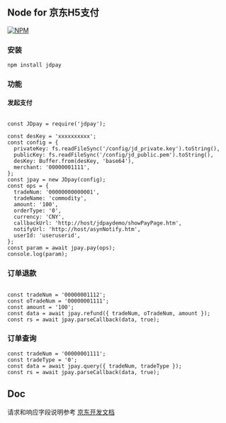 ## Node for 京东H5支付

[![NPM](https://nodei.co/npm/jdpay.png?downloads=true&downloadRank=true&stars=true)](https://nodei.co/npm/jdpay/)

### 安装

` npm install jdpay `

### 功能

#### 发起支付

```

const JDpay = require('jdpay');

const desKey = 'xxxxxxxxxx';
const config = {
  privateKey: fs.readFileSync('/config/jd_private.key').toString(),
  publicKey: fs.readFileSync('/config/jd_public.pem').toString(),
  desKey: Buffer.from(desKey, 'base64'),
  merchant: '00000001111',
};
const jpay = new JDpay(config);
const ops = {
  tradeNum: '00000000000001',
  tradeName: 'commodity',
  amount: '100',
  orderType: '0',
  currency: 'CNY',
  callbackUrl: 'http://host/jdpaydemo/showPayPage.htm',
  notifyUrl: 'http://host/asynNotify.htm',
  userId: 'useruserid',
};
const param = await jpay.pay(ops);
console.log(param);

```

### 订单退款

```

const tradeNum = '00000001112';
const oTradeNum = '00000001111';
const amount = '100';
const data = await jpay.refund({ tradeNum, oTradeNum, amount });
const rs = await jpay.parseCallback(data, true);

```

### 订单查询

```
const tradeNum = '00000001111';
const tradeType = '0';
const data = await jpay.query({ tradeNum, tradeType });
const rs = await jpay.parseCallback(data, true);

```

## Doc

请求和响应字段说明参考 [京东开发文档](https://payapi.jd.com/)